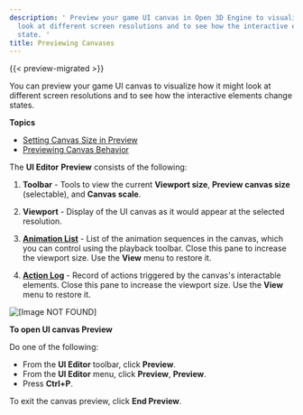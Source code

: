 ```yaml
---
description: ' Preview your game UI canvas in Open 3D Engine to visualize how it might
  look at different screen resolutions and to see how the interactive elements change
  state. '
title: Previewing Canvases
---
```


{{< preview-migrated >}}

You can preview your game UI canvas to visualize how it might look at different screen resolutions and to see how the interactive elements change states\.

**Topics**
+ [Setting Canvas Size in Preview](/docs/user-guide/interactivity/user-interface/editor/previewing-setting-size.md)
+ [Previewing Canvas Behavior](/docs/user-guide/interactivity/user-interface/editor/previewing-behavior.md)

The **UI Editor** **Preview** consists of the following:

1. **Toolbar** - Tools to view the current **Viewport size**, **Preview canvas size** \(selectable\), and **Canvas scale**\.

1. **Viewport** - Display of the UI canvas as it would appear at the selected resolution\.

1. [**Animation List**](/docs/userguide/ui/editor/previewing-behavior#animation-list-pane) - List of the animation sequences in the canvas, which you can control using the playback toolbar\. Close this pane to increase the viewport size\. Use the **View** menu to restore it\.

1. [**Action Log**](/docs/userguide/ui/editor/previewing-behavior#action-log) - Record of actions triggered by the canvas's interactable elements\. Close this pane to increase the viewport size\. Use the **View** menu to restore it\.

![\[Image NOT FOUND\]](/images/user-guide/game_ui_editor/ui-editor-preview-overview.png)

**To open UI canvas **Preview****

Do one of the following:
+ From the **UI Editor** toolbar, click **Preview**\.
+ From the **UI Editor** menu, click **Preview**, **Preview**\.
+ Press **Ctrl\+P**\.

To exit the canvas preview, click **End Preview**\.

